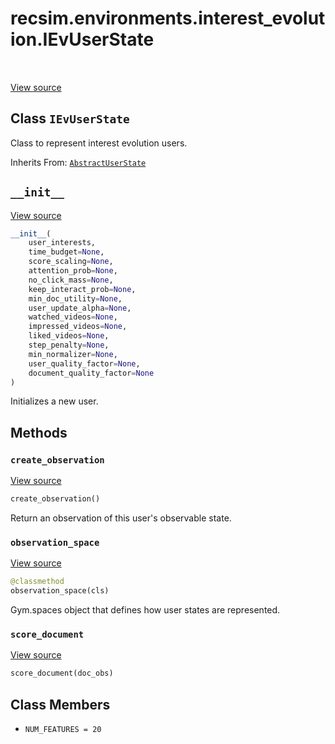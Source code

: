 <div itemscope itemtype="http://developers.google.com/ReferenceObject">
<meta itemprop="name" content="recsim.environments.interest_evolution.IEvUserState" />
<meta itemprop="path" content="Stable" />
<meta itemprop="property" content="__init__"/>
<meta itemprop="property" content="create_observation"/>
<meta itemprop="property" content="observation_space"/>
<meta itemprop="property" content="score_document"/>
<meta itemprop="property" content="NUM_FEATURES"/>
</div>

# recsim.environments.interest_evolution.IEvUserState

<table class="tfo-notebook-buttons tfo-api" align="left">
</table>

<a target="_blank" href="https://github.com/google-research/recsim/tree/master/recsim//environments/interest_evolution.py">View
source</a>

## Class `IEvUserState`

Class to represent interest evolution users.

Inherits From: [`AbstractUserState`](../../../recsim/user/AbstractUserState.md)

<!-- Placeholder for "Used in" -->

<h2 id="__init__"><code>__init__</code></h2>

<a target="_blank" href="https://github.com/google-research/recsim/tree/master/recsim//environments/interest_evolution.py">View
source</a>

```python
__init__(
    user_interests,
    time_budget=None,
    score_scaling=None,
    attention_prob=None,
    no_click_mass=None,
    keep_interact_prob=None,
    min_doc_utility=None,
    user_update_alpha=None,
    watched_videos=None,
    impressed_videos=None,
    liked_videos=None,
    step_penalty=None,
    min_normalizer=None,
    user_quality_factor=None,
    document_quality_factor=None
)
```

Initializes a new user.

## Methods

<h3 id="create_observation"><code>create_observation</code></h3>

<a target="_blank" href="https://github.com/google-research/recsim/tree/master/recsim//environments/interest_evolution.py">View
source</a>

```python
create_observation()
```

Return an observation of this user's observable state.

<h3 id="observation_space"><code>observation_space</code></h3>

<a target="_blank" href="https://github.com/google-research/recsim/tree/master/recsim//environments/interest_evolution.py">View
source</a>

```python
@classmethod
observation_space(cls)
```

Gym.spaces object that defines how user states are represented.

<h3 id="score_document"><code>score_document</code></h3>

<a target="_blank" href="https://github.com/google-research/recsim/tree/master/recsim//environments/interest_evolution.py">View
source</a>

```python
score_document(doc_obs)
```

## Class Members

*   `NUM_FEATURES = 20` <a id="NUM_FEATURES"></a>
